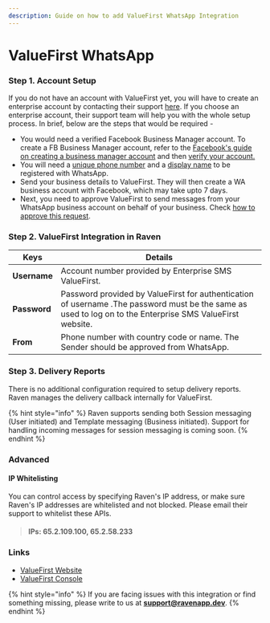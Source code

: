 ```yaml
---
description: Guide on how to add ValueFirst WhatsApp Integration
---
```


# ValueFirst WhatsApp

### Step 1. **Account Setup** <a href="#account-setup" id="account-setup"></a>

If you do not have an account with ValueFirst yet, you will have to create an enterprise account by contacting their support [here](https://www.vfirst.com/say-ahoy). If you choose an enterprise account, their support team will help you with the whole setup process. In brief, below are the steps that would be required -

* You would need a verified Facebook Business Manager account. To create a FB Business Manager account, refer to the [Facebook's guide on creating a business manager account](https://www.facebook.com/business/help/1710077379203657?id=180505742745347) and then [verify your account.](https://www.facebook.com/business/help/2058515294227817?id=180505742745347)
* You will need a [unique phone number](https://developers.facebook.com/docs/whatsapp/guides/phone-number/) and a [display name](https://developers.facebook.com/docs/whatsapp/guides/display-name/) to be registered with WhatsApp.
* Send your business details to ValueFirst. They will then create a WA business account with Facebook, which may take upto 7 days.
* Next, you need to approve ValueFirst to send messages from your WhatsApp business account on behalf of your business. Check [how to approve this request](https://www.facebook.com/business/help/524220081677109?id=2129163877102343).



### Step 2. ValueFirst Integration in Raven <a href="#integration-keys" id="integration-keys"></a>

| Keys         | Details                                                                                                                                                   |
| ------------ | --------------------------------------------------------------------------------------------------------------------------------------------------------- |
| **Username** | Account number provided by Enterprise SMS ValueFirst.                                                                                                     |
| **Password** | Password provided by ValueFirst for authentication of username .The password must be the same as used to log on to the Enterprise SMS ValueFirst website. |
| **From**     | Phone number with country code or name. The Sender should be approved from WhatsApp.                                                                      |



### Step 3. Delivery Reports <a href="#delivery-reports" id="delivery-reports"></a>

There is no additional configuration required to setup delivery reports. Raven manages the delivery callback internally for ValueFirst.

{% hint style="info" %}
Raven supports sending both Session messaging (User initiated) and Template messaging (Business initiated). Support for handling incoming messages for session messaging is coming soon.
{% endhint %}



### Advanced

#### IP Whitelisting

You can control access by specifying Raven's IP address, or make sure Raven's IP addresses are whitelisted and not blocked. Please email their support to whitelist these APIs.

> #### IPs: 65.2.109.100, 65.2.58.233



### Links <a href="#links" id="links"></a>

* [ValueFirst Website](https://www.vfirst.com)​​
* [ValueFirst Console](https://www.gupshup.io/developer/messaging-api)

{% hint style="info" %}
If you are facing issues with this integration or find something missing, please write to us at **support@ravenapp.dev**.
{% endhint %}
